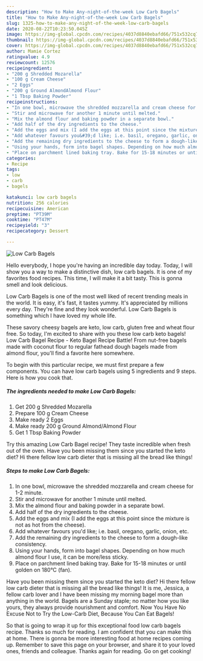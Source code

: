 ```yaml
---
description: "How to Make Any-night-of-the-week Low Carb Bagels"
title: "How to Make Any-night-of-the-week Low Carb Bagels"
slug: 1325-how-to-make-any-night-of-the-week-low-carb-bagels
date: 2020-08-22T10:23:50.045Z
image: https://img-global.cpcdn.com/recipes/4037d8840ebafd66/751x532cq70/low-carb-bagels-recipe-main-photo.jpg
thumbnail: https://img-global.cpcdn.com/recipes/4037d8840ebafd66/751x532cq70/low-carb-bagels-recipe-main-photo.jpg
cover: https://img-global.cpcdn.com/recipes/4037d8840ebafd66/751x532cq70/low-carb-bagels-recipe-main-photo.jpg
author: Mamie Cortez
ratingvalue: 4.9
reviewcount: 12576
recipeingredient:
- "200 g Shredded Mozarella"
- "100 g Cream Cheese"
- "2 Eggs"
- "200 g Ground AlmondAlmond Flour"
- "1 Tbsp Baking Powder"
recipeinstructions:
- "In one bowl, microwave the shredded mozzarella and cream cheese for 1-2 minute."
- "Stir and microwave for another 1 minute until melted."
- "Mix the almond flour and baking powder in a separate bowl."
- "Add half of the dry ingredients to the cheese."
- "Add the eggs and mix (I add the eggs at this point since the mixture is not as hot from the cheese)."
- "Add whatever favours you&#39;d like; i.e. basil, oregano, garlic, onion, etc."
- "Add the remaining dry ingredients to the cheese to form a dough-like consistency."
- "Using your hands, form into bagel shapes. Depending on how much almond flour I use, it can be more/less sticky."
- "Place on parchment lined baking tray. Bake for 15-18 minutes or until golden on 180°C (fan)."
categories:
- Recipe
tags:
- low
- carb
- bagels

katakunci: low carb bagels 
nutrition: 256 calories
recipecuisine: American
preptime: "PT39M"
cooktime: "PT47M"
recipeyield: "3"
recipecategory: Dessert

---
```



![Low Carb Bagels](https://img-global.cpcdn.com/recipes/4037d8840ebafd66/751x532cq70/low-carb-bagels-recipe-main-photo.jpg)

Hello everybody, I hope you're having an incredible day today. Today, I will show you a way to make a distinctive dish, low carb bagels. It is one of my favorites food recipes. This time, I will make it a bit tasty. This is gonna smell and look delicious.

Low Carb Bagels is one of the most well liked of recent trending meals in the world. It is easy, it's fast, it tastes yummy. It's appreciated by millions every day. They're fine and they look wonderful. Low Carb Bagels is something which I have loved my whole life.

These savory cheesy bagels are keto, low carb, gluten free and wheat flour free. So today, I&#39;m excited to share with you these low carb keto bagels! Low Carb Bagel Recipe - Keto Bagel Recipe Battle! From nut-free bagels made with coconut flour to regular fathead dough bagels made from almond flour, you&#39;ll find a favorite here somewhere.


To begin with this particular recipe, we must first prepare a few components. You can have low carb bagels using 5 ingredients and 9 steps. Here is how you cook that.

<!--inarticleads1-->

##### The ingredients needed to make Low Carb Bagels:

1. Get 200 g Shredded Mozarella
1. Prepare 100 g Cream Cheese
1. Make ready 2 Eggs
1. Make ready 200 g Ground Almond/Almond Flour
1. Get 1 Tbsp Baking Powder


Try this amazing Low Carb Bagel recipe! They taste incredible when fresh out of the oven. Have you been missing them since you started the keto diet? Hi there fellow low carb dieter that is missing all the bread like things! 

<!--inarticleads2-->

##### Steps to make Low Carb Bagels:

1. In one bowl, microwave the shredded mozzarella and cream cheese for 1-2 minute.
1. Stir and microwave for another 1 minute until melted.
1. Mix the almond flour and baking powder in a separate bowl.
1. Add half of the dry ingredients to the cheese.
1. Add the eggs and mix (I add the eggs at this point since the mixture is not as hot from the cheese).
1. Add whatever favours you&#39;d like; i.e. basil, oregano, garlic, onion, etc.
1. Add the remaining dry ingredients to the cheese to form a dough-like consistency.
1. Using your hands, form into bagel shapes. Depending on how much almond flour I use, it can be more/less sticky.
1. Place on parchment lined baking tray. Bake for 15-18 minutes or until golden on 180°C (fan).


Have you been missing them since you started the keto diet? Hi there fellow low carb dieter that is missing all the bread like things! It is me, Jessica, a fellow carb lover and I have been missing my morning bagel more than anything in the world. Bagels are a Sunday staple; no matter how you like yours, they always provide nourishment and comfort. Now You Have No Excuse Not to Try the Low-Carb Diet, Because You Can Eat Bagels! 

So that is going to wrap it up for this exceptional food low carb bagels recipe. Thanks so much for reading. I am confident that you can make this at home. There is gonna be more interesting food at home recipes coming up. Remember to save this page on your browser, and share it to your loved ones, friends and colleague. Thanks again for reading. Go on get cooking!
